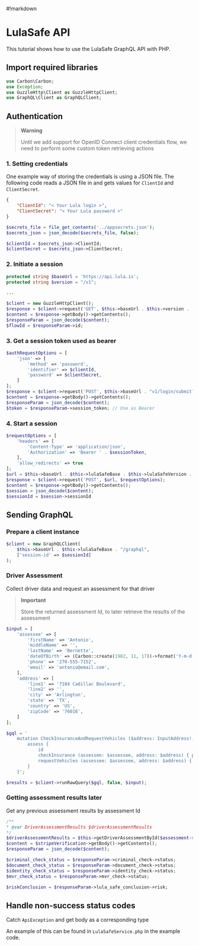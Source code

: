 #!markdown

# LulaSafe API

This tutorial shows how to use the LulaSafe GraphQL API with PHP.

## Import required libraries

``` PHP
use Carbon\Carbon;
use Exception;
use GuzzleHttp\Client as GuzzleHttpClient;
use GraphQL\Client as GraphQLClient;
```

## Authentication
> **Warning**
>
> Until we add support for OpenID Connect client credentials flow, we need to perform some custom token retrieving actions

### 1. Setting credentials

One example way of storing the credentials is using a JSON file.  The following code reads a JSON file in and gets values for `ClientId` and `ClientSecret`.

``` JSON
{
    "ClientId": "< Your Lula login >",
    "ClientSecret": "< Your Lula password >"
}
```

``` PHP
$secrets_file = file_get_contents('../appsecrets.json');
$secrets_json = json_decode($secrets_file, false);

$clientId = $secrets_json->ClientId;
$clientSecret = $secrets_json->ClientSecret;
```

### 2. Initiate a session

``` PHP
protected string $baseUrl = 'https://api.lula.is';
protected string $version = "/v1";

...

$client = new GuzzleHttpClient();
$response = $client->request('GET', $this->baseUrl . $this->version . '/login/initialize');
$content = $response->getBody()->getContents();
$responseParam = json_decode($content);
$flowId = $responseParam->id;
```

### 3. Get a session token used as bearer

``` PHP
$authRequestOptions = [
    'json' => [
        'method' => 'password',
        'identifier' => $clientId,
        'password' => $clientSecret,
    ]
];
$response = $client->request('POST', $this->baseUrl . "v1/login/submit?flow={$flowId}", $authRequestOptions);
$content = $response->getBody()->getContents();
$responseParam = json_decode($content);
$token = $responseParam->session_token; // Use as Bearer
```

### 4. Start a session

``` PHP
$requestOptions = [
    'headers' => [
        'Content-Type' => 'application/json',
        'Authorization' => 'Bearer ' . $sessionToken,
    ],
    'allow_redirects' => true
];
$url = $this->baseUrl . $this->lulaSafeBase . $this->lulaSafeVersion . "/sessions";
$response = $client->request('POST', $url, $requestOptions);
$content = $response->getBody()->getContents();
$session = json_decode($content);
$sessionId = $session->sessionId
```

## Sending GraphQL

### Prepare a client instance

``` PHP
$client = new GraphQLClient(
    $this->baseUrl . $this->lulaSafeBase . "/graphql",
    ['session-id' => $sessionId]
);
```

### Driver Assessment

Collect driver data and request an assessment for that driver

> **Important**
>
> Store the returned assessment Id, to later retrieve the results of the assessment

``` PHP
$input = [
    'assessee' => [
        'firstName' => 'Antonio',
        'middleName' => '',
        'lastName' => 'Bernette',
        'dateOfBirth' => (Carbon::create(1982, 11, 17))->format('Y-m-d'),
        'phone' => '270-555-7152',
        'email' => 'antonio@email.com',
    ],
    'address' => [
        'line1' => '7104 Cadillac Boulevard',
        'line2' => '',
        'city' => 'Arlington',
        'state' => 'TX',
        'country' => 'US',
        'zipCode' => '76016',
    ]
];

$gql = '
    mutation CheckInsuranceAndRequestVehicles ($address: InputAddress!, $assessee: InputAssessee!) {
        assess {
            id
            checkInsurance (assessee: $assessee, address: $address) { policies { started } }
            requestVehicles (assessee: $assessee, address: $address) { started }
        }
    }';

$results = $client->runRawQuery($gql, false, $input);
```

### Getting assessment results later

Get any previous assessment results by assessment Id

``` PHP
/**
* @var DriverAssessmentResults $driverAssessmentResults
*/
$driverAssessmentResults = $this->getDriverAssessmentById($assessment->id);
$content = $stripeVerification->getBody()->getContents();
$responseParam = json_decode($content);

$criminal_check_status = $responseParam->criminal_check->status;
$document_check_status = $responseParam->document_check->status;
$identity_check_status = $responseParam->identity_check->status;
$mvr_check_status = $responseParam->mvr_check->status;

$riskConclusion = $responseParam->lula_safe_conclusion->risk;
```

## Handle non-success status codes

Catch `ApiException` and get body as a corresponding type

An example of this can be found in `LulaSafeService.php` in the example code.
